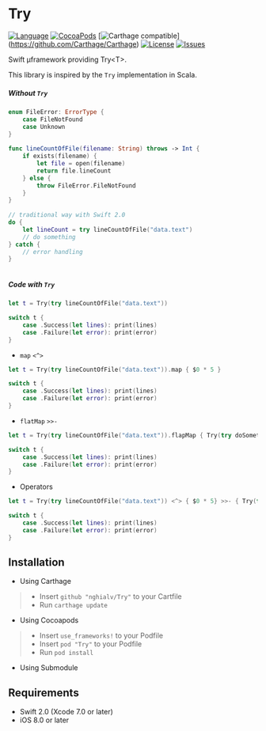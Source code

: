 Try
=====

[![Language](http://img.shields.io/badge/language-swift-brightgreen.svg?style=flat
)](https://developer.apple.com/swift)
[![CocoaPods](https://img.shields.io/cocoapods/v/Future.svg)]()
[![Carthage compatible](https://img.shields.io/badge/Carthage-compatible-4BC51D.svg?style=flat)]
(https://github.com/Carthage/Carthage)
[![License](http://img.shields.io/badge/license-MIT-lightgrey.svg?style=flat
)](http://mit-license.org)
[![Issues](https://img.shields.io/github/issues/nghialv/Try.svg?style=flat
)](https://github.com/nghialv/Try/issues?state=open)


Swift µframework providing Try&lt;T>.

This library is inspired by the `Try` implementation in Scala.

##### Without `Try`

``` swift
enum FileError: ErrorType {
	case FileNotFound
	case Unknown
}
	
func lineCountOfFile(filename: String) throws -> Int {
	if exists(filename) {
		let file = open(filename)
		return file.lineCount
	} else {
		throw FileError.FileNotFound
	}
}
	
// traditional way with Swift 2.0
do {
	let lineCount = try lineCountOfFile("data.text")
	// do something
} catch {
	// error handling
}
 
```

##### Code with `Try`

``` swift
let t = Try(try lineCountOfFile("data.text"))

switch t {
 	case .Success(let lines): print(lines)
	case .Failure(let error): print(error)
}
```

- `map` `<^>`

```swift
let t = Try(try lineCountOfFile("data.text")).map { $0 * 5 }

switch t {
	case .Success(let lines): print(lines)
	case .Failure(let error): print(error)
}
```

- `flatMap` `>>-`

```swift
let t = Try(try lineCountOfFile("data.text")).flapMap { Try(try doSomething($0)) }

switch t {
 	case .Success(let lines): print(lines)
	case .Failure(let error): print(error)
}
```

- Operators

``` swift
let t = Try(try lineCountOfFile("data.text")) <^> { $0 * 5} >>- { Try(try doSomething($0)) }

switch t {
	case .Success(let lines): print(lines)
	case .Failure(let error): print(error)
}
```

Installation
-----

- Using Carthage
>	- Insert `github "nghialv/Try"` to your Cartfile
>	- Run `carthage update`


- Using Cocoapods
>	- Insert `use_frameworks!` to your Podfile
>	- Insert `pod "Try"` to your Podfile
>	- Run `pod install`

- Using Submodule


Requirements
-----

- Swift 2.0 (Xcode 7.0 or later)
- iOS 8.0 or later

